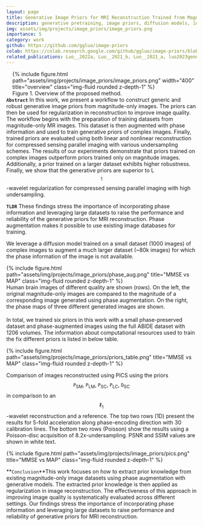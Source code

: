 ```yaml
---
layout: page
title: Generative Image Priors for MRI Reconstruction Trained from Magnitude-Only Images
description: generative pretraining, image priors, diffusion models, inverse problem, MR image reconstruction, proximal operator, optimization
img: assets/img/projects/image_priors/image_priors.png
importance: 5
category: work
github: https://github.com/ggluo/image-priors
colab: https://colab.research.google.com/github/ggluo/image-priors/blob/release/misc/demo_image_priors_colab.ipynb
related_publications: Luo__2022a, Luo__2021_b, Luo__2021_a, luo2023generative
---
```

<div style="float: right; margin-left: 1rem; margin-bottom: 0rem">
{% include figure.html path="assets/img/projects/image_priors/image_priors.png" width="400" title="overview" class="img-fluid rounded z-depth-1" %}
<div class="caption_post">
    Figure 1. Overview of the proposed method.
</div>
</div>

**`Abstract`** In this work, we present a workflow to construct generic and robust generative image priors from magnitude-only images. The priors can then be used for regularization in reconstruction to improve image quality. The workflow begins with the preparation of training datasets from magnitude-only MR images. This dataset is then augmented with phase information and used to train generative priors of complex images. Finally, trained priors are evaluated using both linear and nonlinear reconstruction for compressed sensing parallel imaging with various undersampling schemes. The results of our experiments demonstrate that priors trained on complex images outperform priors trained only on magnitude images. Additionally, a prior trained on a larger dataset exhibits higher robustness. Finally, we show that the generative priors are superior to L$$^\mathrm{1}$$-wavelet regularization for compressed sensing parallel imaging with high undersampling.

**`TLDR`** These findings stress the importance of incorporating phase information and leveraging large datasets to raise the performance and reliability of the generative priors for MRI reconstruction. Phase augmentation makes it possible to use existing image databases for training.

We leverage a diffusion model trained on a small dataset (1000 images) of complex images to augment a much larger dataset (~80k images) for which the phase
information of the image is not available.

<div class="col-sm mt-3 mt-md-0">
{% include figure.html path="assets/img/projects/image_priors/phase_aug.png" title="MMSE vs MAP" class="img-fluid rounded z-depth-1" %}
<div class="caption_post" style="margin-bottom: 1.15rem">
    Human brain images of different quality are shown (rows). On the left, the original magnitude-only images are compared to the magnitude of a corresponding image generated using phase augmentation. On the right, the phase maps of three different  generated images are shown.
</div>
</div>

In total, we trained six priors in this work with a small phase-preserved dataset and phase-augmented images using the full ABIDE dataset with 1206 volumes. The information about computational resources used to train the fix different priors is listed in below table.
<div class="col-sm mt-3 mt-md-0">
{% include figure.html path="assets/img/projects/image_priors/priors_table.png" title="MMSE vs MAP" class="img-fluid rounded z-depth-1" %}
</div>

 Comparison of images reconstructed using PICS using the priors $$\texttt{P}_\mathrm{SM},~\texttt{P}_\mathrm{LM},~\texttt{P}_\mathrm{SC},~\texttt{P}_\mathrm{LC},~\texttt{D}_\mathrm{SC}$$ in comparison to an $$\ell_1$$-wavelet reconstruction and a reference. The top two rows (1D) present the results for 5-fold acceleration along phase-encoding direction with 30 calibration lines. The bottom two rows (Poisson) show the results using a Poisson-disc acquisition of 8.2x-undersampling. PSNR and SSIM values are shown in white text.

<div class="col-sm mt-3 mt-md-0">
{% include figure.html path="assets/img/projects/image_priors/pics.png" title="MMSE vs MAP" class="img-fluid rounded z-depth-1" %}
</div>

**`Conclusion`**This work focuses on how to extract prior knowledge from existing
magnitude-only image datasets using phase augmentation with generative models.
The extracted prior knowledge is then applied as regularization in image
reconstruction. The effectiveness of this approach in improving image quality
is systematically evaluated  across different settings. Our findings stress the
importance of incorporating phase information and leveraging large datasets to
raise performance and reliability of generative priors for MRI reconstruction.